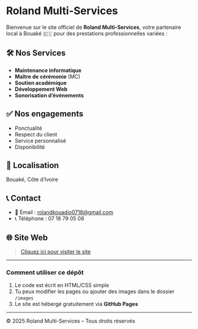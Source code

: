 # Roland Multi-Services

Bienvenue sur le site officiel de **Roland Multi-Services**, votre partenaire local à Bouaké 🇨🇮 pour des prestations professionnelles variées :

## 🛠️ Nos Services
- **Maintenance informatique**
- **Maître de cérémonie** (MC)
- **Soutien académique**
- **Développement Web**
- **Sonorisation d’événements**

## ✅ Nos engagements
- Ponctualité
- Respect du client
- Service personnalisé
- Disponibilité

## 📍 Localisation
Bouaké, Côte d’Ivoire

## 📞 Contact
- 📧 Email : rolandkouadio0718@gmail.com
- 📞 Téléphone : 07 18 79 05 08

## 🌐 Site Web
> [Cliquez ici pour visiter le site](https://ton-nom-utilisateur.github.io/roland-multi-services/)

---

### Comment utiliser ce dépôt

1. Le code est écrit en HTML/CSS simple
2. Tu peux modifier les pages ou ajouter des images dans le dossier `/images`
3. Le site est hébergé gratuitement via **GitHub Pages**

---

© 2025 Roland Multi-Services – Tous droits réservés
